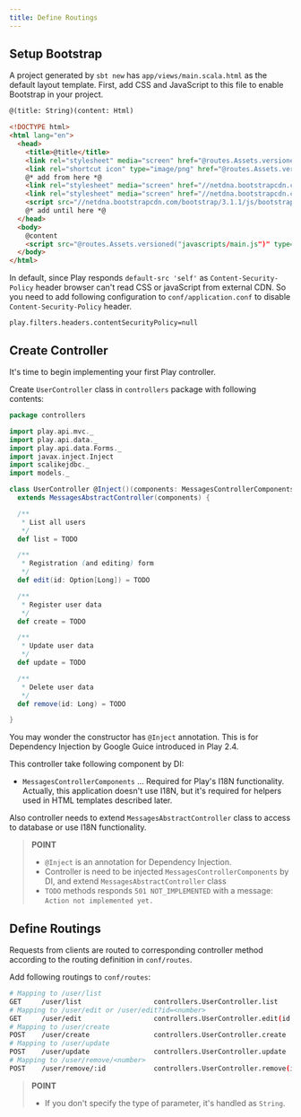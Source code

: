 ```yaml
---
title: Define Routings
---
```


## Setup Bootstrap

A project generated by `sbt new` has `app/views/main.scala.html` as the default layout template. First, add CSS and JavaScript to this file to enable Bootstrap in your project.

```html
@(title: String)(content: Html)

<!DOCTYPE html>
<html lang="en">
  <head>
    <title>@title</title>
    <link rel="stylesheet" media="screen" href="@routes.Assets.versioned("stylesheets/main.css")">
    <link rel="shortcut icon" type="image/png" href="@routes.Assets.versioned("images/favicon.png")">
    @* add from here *@
    <link rel="stylesheet" media="screen" href="//netdna.bootstrapcdn.com/bootstrap/3.1.1/css/bootstrap-theme.min.css">
    <link rel="stylesheet" media="screen" href="//netdna.bootstrapcdn.com/bootstrap/3.1.1/css/bootstrap.min.css">
    <script src="//netdna.bootstrapcdn.com/bootstrap/3.1.1/js/bootstrap.min.js" type="text/javascript"></script>
    @* add until here *@
  </head>
  <body>
    @content
    <script src="@routes.Assets.versioned("javascripts/main.js")" type="text/javascript"></script>
  </body>
</html>
```

In default, since Play responds `default-src 'self'` as `Content-Security-Policy` header browser can't read CSS or javaScript from external CDN. So you need to add following configuration to `conf/application.conf` to disable `Content-Security-Policy` header.

```
play.filters.headers.contentSecurityPolicy=null
```

## Create Controller

It's time to begin implementing your first Play controller.

Create `UserController` class in `controllers` package with following contents:

```scala
package controllers

import play.api.mvc._
import play.api.data._
import play.api.data.Forms._
import javax.inject.Inject
import scalikejdbc._
import models._

class UserController @Inject()(components: MessagesControllerComponents)
  extends MessagesAbstractController(components) {

  /**
   * List all users
   */
  def list = TODO

  /**
   * Registration (and editing) form
   */
  def edit(id: Option[Long]) = TODO

  /**
   * Register user data
   */
  def create = TODO

  /**
   * Update user data
   */
  def update = TODO

  /**
   * Delete user data
   */
  def remove(id: Long) = TODO

}
```

You may wonder the constructor has `@Inject` annotation. This is for Dependency Injection by Google Guice introduced in Play 2.4.

This controller take following component by DI:

- `MessagesControllerComponents` ... Required for Play's I18N functionality. Actually, this application doesn't use I18N, but it's required for helpers used in HTML templates described later.

Also controller needs to extend `MessagesAbstractController` class to access to database or use I18N functionality.

> **POINT**
>
> * `@Inject` is an annotation for Dependency Injection.
> * Controller is need to be injected `MessagesControllerComponents` by DI, and extend `MessagesAbstractController` class
> * `TODO` methods responds `501 NOT_IMPLEMENTED` with a message: `Action not implemented yet.`

## Define Routings

Requests from clients are routed to corresponding controller method according to the routing definition in `conf/routes`.

Add following routings to `conf/routes`:

```bash
# Mapping to /user/list
GET     /user/list                  controllers.UserController.list
# Mapping to /user/edit or /user/edit?id=<number>
GET     /user/edit                  controllers.UserController.edit(id: Option[Long] ?= None)
# Mapping to /user/create
POST    /user/create                controllers.UserController.create
# Mapping to /user/update
POST    /user/update                controllers.UserController.update
# Mapping to /user/remove/<number>
POST    /user/remove/:id            controllers.UserController.remove(id: Long)
```

> **POINT**
>
> * If you don't specify the type of parameter, it's handled as `String`.
